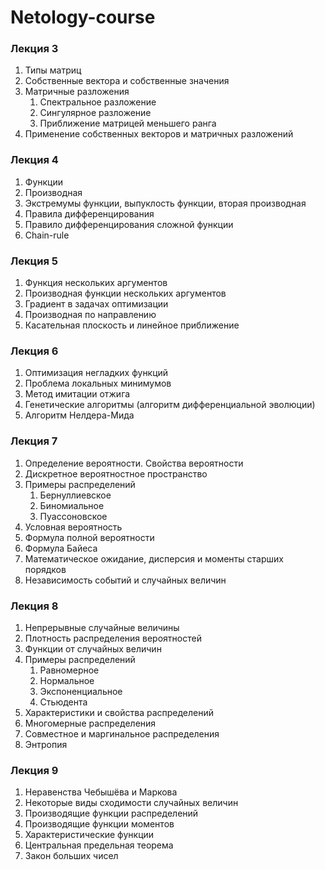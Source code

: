 # Netology-course

### Лекция 3
1. Типы матриц
1. Собственные вектора и собственные значения
1. Матричные разложения
   1. Спектральное разложение
   1. Сингулярное разложение
   1. Приближение матрицей меньшего ранга
1. Применение собственных векторов и матричных разложений

### Лекция 4

1. Функции
1. Производная
1. Экстремумы функции, выпуклость функции, вторая производная
1. Правила дифференцирования
1. Правило дифференцирования сложной функции
1. Chain-rule

### Лекция 5

1. Функция нескольких аргументов
1. Производная функции нескольких аргументов
1. Градиент в задачах оптимизации
1. Производная по направлению
1. Касательная плоскость и линейное приближение

### Лекция 6

1. Оптимизация негладких функций 
1. Проблема локальных минимумов
1. Метод имитации отжига
1. Генетические алгоритмы (алгоритм дифференциальной эволюции)
1. Алгоритм Нелдера-Мида

### Лекция 7

1. Определение вероятности. Свойства вероятности
1. Дискретное вероятностное пространство
1. Примеры распределений
   1. Бернуллиевское
   1. Биномиальное
   1. Пуассоновское
1. Условная вероятность
1. Формула полной вероятности
1. Формула Байеса
1. Математическое ожидание, дисперсия и моменты старших порядков
1. Независимость событий и случайных величин


### Лекция 8

1. Непрерывные случайные величины
1. Плотность распределения вероятностей
1. Функции от случайных величин
1. Примеры распределений
   1. Равномерное
   1. Нормальное
   1. Экспоненциальное
   1. Стьюдента
1. Характеристики и свойства распределений
1. Многомерные распределения
1. Совместное и маргинальное распределения
1. Энтропия

### Лекция 9

1. Неравенства Чебышёва и Маркова
1. Некоторые виды сходимости случайных величин
1. Производящие функции распределений
1. Производящие функции моментов
1. Характеристические функции
1. Центральная предельная теорема
1. Закон больших чисел
